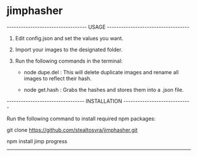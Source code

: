# jimphasher

---------------------------------- USAGE -----------------------------------

1. Edit config.json and set the values you want.

2. Import your images to the designated folder.

3. Run the following commands in the terminal:

   - node dupe.del : This will delete duplicate images and rename all images to reflect their hash.

   - node get.hash : Grabs the hashes and stores them into a .json file.

--------------------------------- INSTALLATION -----------------------------

Run the following command to install required npm packages:

git clone https://github.com/stealtosvra/jimphasher.git

npm install jimp progress

-----------------------------------------------------------------------------  
